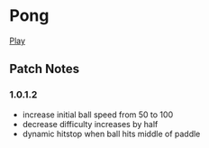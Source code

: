 # Pong

[Play](https://github.com/tkshehan/pong/index.html)

## Patch Notes

### 1.0.1.2
- increase initial ball speed from 50 to 100
- decrease difficulty increases by half
- dynamic hitstop when ball hits middle of paddle
